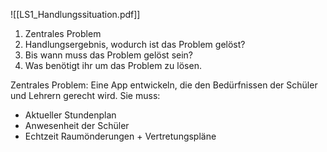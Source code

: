 
![[LS1_Handlungssituation.pdf]]
1. Zentrales Problem
2. Handlungsergebnis, wodurch ist das Problem gelöst?
3. Bis wann muss das Problem gelöst sein?
4. Was benötigt ihr um das Problem zu lösen.

Zentrales Problem:
Eine App entwickeln, die den Bedürfnissen der Schüler und Lehrern gerecht wird.
Sie muss:
- Aktueller Stundenplan
- Anwesenheit der Schüler
- Echtzeit Raumönderungen + Vertretungspläne

